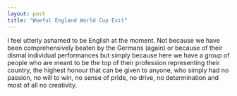 ```yaml
---
layout: post
title: "Woeful England World Cup Exit"
---
```


I feel utterly ashamed to be English at the moment. Not because we have been comprehensively beaten by the Germans (again) or because of their dismal 
individual performances but simply because here we have a group of people who are meant to be the top of their profession representing their country, 
the highest honour that can be given to anyone, who simply had no passion, no will to win, no sense of pride, no drive, no determination and most of 
all no creativity.